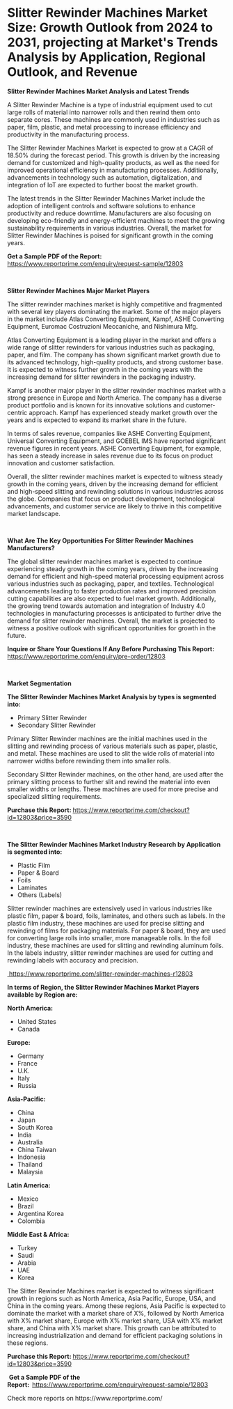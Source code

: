 <p><h1>Slitter Rewinder Machines Market Size: Growth Outlook from 2024 to 2031, projecting at Market's Trends Analysis by Application, Regional Outlook, and Revenue</h1></p><p><strong>Slitter Rewinder Machines Market Analysis and Latest Trends</strong></p>
<p><p>A Slitter Rewinder Machine is a type of industrial equipment used to cut large rolls of material into narrower rolls and then rewind them onto separate cores. These machines are commonly used in industries such as paper, film, plastic, and metal processing to increase efficiency and productivity in the manufacturing process.</p><p>The Slitter Rewinder Machines Market is expected to grow at a CAGR of 18.50% during the forecast period. This growth is driven by the increasing demand for customized and high-quality products, as well as the need for improved operational efficiency in manufacturing processes. Additionally, advancements in technology such as automation, digitalization, and integration of IoT are expected to further boost the market growth.</p><p>The latest trends in the Slitter Rewinder Machines Market include the adoption of intelligent controls and software solutions to enhance productivity and reduce downtime. Manufacturers are also focusing on developing eco-friendly and energy-efficient machines to meet the growing sustainability requirements in various industries. Overall, the market for Slitter Rewinder Machines is poised for significant growth in the coming years.</p></p>
<p><strong>Get a Sample PDF of the Report:&nbsp;</strong> <a href="https://www.reportprime.com/enquiry/request-sample/12803">https://www.reportprime.com/enquiry/request-sample/12803</a></p>
<p>&nbsp;</p>
<p><strong>Slitter Rewinder Machines Major Market Players</strong></p>
<p><p>The slitter rewinder machines market is highly competitive and fragmented with several key players dominating the market. Some of the major players in the market include Atlas Converting Equipment, Kampf, ASHE Converting Equipment, Euromac Costruzioni Meccaniche, and Nishimura Mfg.</p><p>Atlas Converting Equipment is a leading player in the market and offers a wide range of slitter rewinders for various industries such as packaging, paper, and film. The company has shown significant market growth due to its advanced technology, high-quality products, and strong customer base. It is expected to witness further growth in the coming years with the increasing demand for slitter rewinders in the packaging industry.</p><p>Kampf is another major player in the slitter rewinder machines market with a strong presence in Europe and North America. The company has a diverse product portfolio and is known for its innovative solutions and customer-centric approach. Kampf has experienced steady market growth over the years and is expected to expand its market share in the future.</p><p>In terms of sales revenue, companies like ASHE Converting Equipment, Universal Converting Equipment, and GOEBEL IMS have reported significant revenue figures in recent years. ASHE Converting Equipment, for example, has seen a steady increase in sales revenue due to its focus on product innovation and customer satisfaction.</p><p>Overall, the slitter rewinder machines market is expected to witness steady growth in the coming years, driven by the increasing demand for efficient and high-speed slitting and rewinding solutions in various industries across the globe. Companies that focus on product development, technological advancements, and customer service are likely to thrive in this competitive market landscape.</p></p>
<p>&nbsp;</p>
<p><strong>What Are The Key Opportunities For Slitter Rewinder Machines Manufacturers?</strong></p>
<p><p>The global slitter rewinder machines market is expected to continue experiencing steady growth in the coming years, driven by the increasing demand for efficient and high-speed material processing equipment across various industries such as packaging, paper, and textiles. Technological advancements leading to faster production rates and improved precision cutting capabilities are also expected to fuel market growth. Additionally, the growing trend towards automation and integration of Industry 4.0 technologies in manufacturing processes is anticipated to further drive the demand for slitter rewinder machines. Overall, the market is projected to witness a positive outlook with significant opportunities for growth in the future.</p></p>
<p><strong>Inquire or Share Your Questions If Any Before Purchasing This Report:</strong> <a href="https://www.reportprime.com/enquiry/pre-order/12803">https://www.reportprime.com/enquiry/pre-order/12803</a></p>
<p>&nbsp;</p>
<p><strong>Market Segmentation</strong></p>
<p><strong>The Slitter Rewinder Machines Market Analysis by types is segmented into:</strong></p>
<p><ul><li>Primary Slitter Rewinder</li><li>Secondary Slitter Rewinder</li></ul></p>
<p><p>Primary Slitter Rewinder machines are the initial machines used in the slitting and rewinding process of various materials such as paper, plastic, and metal. These machines are used to slit the wide rolls of material into narrower widths before rewinding them into smaller rolls. </p><p>Secondary Slitter Rewinder machines, on the other hand, are used after the primary slitting process to further slit and rewind the material into even smaller widths or lengths. These machines are used for more precise and specialized slitting requirements.</p></p>
<p><strong>Purchase this Report:&nbsp;</strong><a href="https://www.reportprime.com/checkout?id=12803&price=3590">https://www.reportprime.com/checkout?id=12803&price=3590</a></p>
<p>&nbsp;</p>
<p><strong>The Slitter Rewinder Machines Market Industry Research by Application is segmented into:</strong></p>
<p><ul><li>Plastic Film</li><li>Paper & Board</li><li>Foils</li><li>Laminates</li><li>Others (Labels)</li></ul></p>
<p><p>Slitter rewinder machines are extensively used in various industries like plastic film, paper & board, foils, laminates, and others such as labels. In the plastic film industry, these machines are used for precise slitting and rewinding of films for packaging materials. For paper & board, they are used for converting large rolls into smaller, more manageable rolls. In the foil industry, these machines are used for slitting and rewinding aluminum foils. In the labels industry, slitter rewinder machines are used for cutting and rewinding labels with accuracy and precision.</p></p>
<p><a href="https://www.reportprime.com/slitter-rewinder-machines-r12803">&nbsp;https://www.reportprime.com/slitter-rewinder-machines-r12803</a></p>
<p><strong>In terms of Region, the Slitter Rewinder Machines Market Players available by Region are:</strong></p>
<p>
    <p> <strong> North America: </strong>
        <ul>
            <li>United States</li>
            <li>Canada</li>
        </ul>
        </p> 
    <p> <strong> Europe: </strong>
        <ul>
            <li>Germany</li>
            <li>France</li>
            <li>U.K.</li>
            <li>Italy</li>
            <li>Russia</li>
        </ul>
        </p> 
    <p> <strong> Asia-Pacific: </strong>
        <ul>
            <li>China</li>
            <li>Japan</li>
            <li>South Korea</li>
            <li>India</li>
            <li>Australia</li>
            <li>China Taiwan</li>
            <li>Indonesia</li>
            <li>Thailand</li>
            <li>Malaysia</li>
        </ul>
        </p> 
    <p> <strong> Latin America: </strong>
        <ul>
            <li>Mexico</li>
            <li>Brazil</li>
            <li>Argentina Korea</li>
            <li>Colombia</li>
        </ul>
        </p> 
    <p> <strong> Middle East & Africa: </strong>
        <ul>
            <li>Turkey</li>
            <li>Saudi</li>
            <li>Arabia</li>
            <li>UAE</li>
            <li>Korea</li>
        </ul>
    </p>
    </p>
<p><p>The Slitter Rewinder Machines market is expected to witness significant growth in regions such as North America, Asia Pacific, Europe, USA, and China in the coming years. Among these regions, Asia Pacific is expected to dominate the market with a market share of X%, followed by North America with X% market share, Europe with X% market share, USA with X% market share, and China with X% market share. This growth can be attributed to increasing industrialization and demand for efficient packaging solutions in these regions.</p></p>
<p><strong>Purchase this Report: </strong><a href="https://www.reportprime.com/checkout?id=12803&price=3590">https://www.reportprime.com/checkout?id=12803&price=3590</a></p>
<p>&nbsp;<strong>Get a Sample PDF of the Report:&nbsp;&nbsp;</strong><a href="https://www.reportprime.com/enquiry/request-sample/12803">https://www.reportprime.com/enquiry/request-sample/12803</a></p>
<p><strong></strong></p>
<p>Check more reports on https://www.reportprime.com/</p>